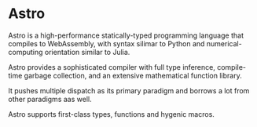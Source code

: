 # Astro
Astro is a high-performance statically-typed programming language that compiles to WebAssembly, with syntax silimar to Python and numerical-computing orientation similar to Julia. 

Astro provides a sophisticated compiler with full type inference, compile-time garbage collection, and an extensive mathematical function library. 

It pushes multiple dispatch as its primary paradigm and borrows a lot from other paradigms aas well. 

Astro supports first-class types, functions and hygenic macros.

